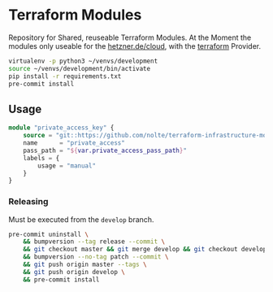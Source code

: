 # Terraform Modules

Repository for Shared, reuseable Terraform Modules.  At the Moment the modules only useable for the [hetzner.de/cloud](https://hetzner.de/cloud), with the [terraform](https://www.terraform.io/docs/providers/hcloud/index.html) Provider.


```bash
virtualenv -p python3 ~/venvs/development
source ~/venvs/development/bin/activate
pip install -r requirements.txt
pre-commit install
```


## Usage

```terraform
module "private_access_key" {
    source = "git::https://github.com/nolte/terraform-infrastructure-modules.git?ref=v0.0.1"
    name      = "private_access"
    pass_path = "${var.private_access_pass_path}"
    labels = {
        usage = "manual"
    }
}
```

### Releasing

Must be executed from the ``develop`` branch.

```bash
pre-commit uninstall \
    && bumpversion --tag release --commit \
    && git checkout master && git merge develop && git checkout develop \
    && bumpversion --no-tag patch --commit \
    && git push origin master --tags \
    && git push origin develop \
    && pre-commit install
```
